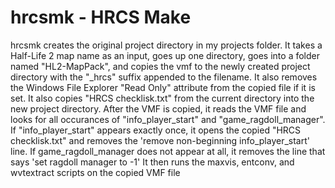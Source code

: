 # hrcsmk - HRCS Make
 hrcsmk creates the original project directory in my projects folder. It takes a Half-Life 2 map name as an input, goes up one directory, goes into a folder named "HL2-MapPack", and copies the vmf to the newly created project directory with the "_hrcs" suffix appended to the filename. It also removes the Windows File Explorer "Read Only" attribute from the copied file if it is set. It also copies "HRCS checklisk.txt" from the current directory into the new project directory.
 After the VMF is copied, it reads the VMF file and looks for all occurances of "info_player_start" and "game_ragdoll_manager". If "info_player_start" appears exactly once, it opens the copied "HRCS checklisk.txt" and removes the 'remove non-beginning info_player_start' line. If game_ragdoll_manager does not appear at all, it removes the line that says 'set ragdoll manager to -1'
 It then runs the maxvis, entconv, and wvtextract scripts on the copied VMF file

